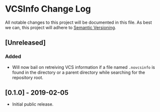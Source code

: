 # VCSInfo Change Log

All notable changes to this project will be documented in this file. As best we
can, this project will adhere to [Semantic Versioning](https://semver.org).


## [Unreleased]

### Added

* Will now bail on retreiving VCS information if a file named ``.novcsinfo`` is
  found in the directory or a parent directory while searching for the
  repository root.


## [0.1.0] - 2019-02-05

* Initial public release.

